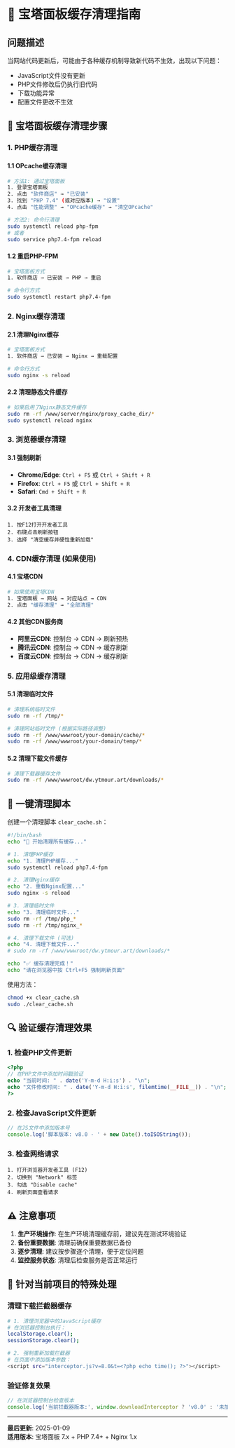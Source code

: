 # 🧹 宝塔面板缓存清理指南

## 问题描述
当网站代码更新后，可能由于各种缓存机制导致新代码不生效，出现以下问题：
- JavaScript文件没有更新
- PHP文件修改后仍执行旧代码
- 下载功能异常
- 配置文件更改不生效

## 🔧 宝塔面板缓存清理步骤

### 1. PHP缓存清理

#### 1.1 OPcache缓存清理
```bash
# 方法1: 通过宝塔面板
1. 登录宝塔面板
2. 点击 "软件商店" → "已安装"
3. 找到 "PHP 7.4" (或对应版本) → "设置"
4. 点击 "性能调整" → "OPcache缓存" → "清空OPcache"

# 方法2: 命令行清理
sudo systemctl reload php-fpm
# 或者
sudo service php7.4-fpm reload
```

#### 1.2 重启PHP-FPM
```bash
# 宝塔面板方式
1. 软件商店 → 已安装 → PHP → 重启

# 命令行方式
sudo systemctl restart php7.4-fpm
```

### 2. Nginx缓存清理

#### 2.1 清理Nginx缓存
```bash
# 宝塔面板方式
1. 软件商店 → 已安装 → Nginx → 重载配置

# 命令行方式
sudo nginx -s reload
```

#### 2.2 清理静态文件缓存
```bash
# 如果启用了Nginx静态文件缓存
sudo rm -rf /www/server/nginx/proxy_cache_dir/*
sudo systemctl reload nginx
```

### 3. 浏览器缓存清理

#### 3.1 强制刷新
- **Chrome/Edge**: `Ctrl + F5` 或 `Ctrl + Shift + R`
- **Firefox**: `Ctrl + F5` 或 `Ctrl + Shift + R`
- **Safari**: `Cmd + Shift + R`

#### 3.2 开发者工具清理
```
1. 按F12打开开发者工具
2. 右键点击刷新按钮
3. 选择 "清空缓存并硬性重新加载"
```

### 4. CDN缓存清理 (如果使用)

#### 4.1 宝塔CDN
```bash
# 如果使用宝塔CDN
1. 宝塔面板 → 网站 → 对应站点 → CDN
2. 点击 "缓存清理" → "全部清理"
```

#### 4.2 其他CDN服务商
- **阿里云CDN**: 控制台 → CDN → 刷新预热
- **腾讯云CDN**: 控制台 → CDN → 缓存刷新
- **百度云CDN**: 控制台 → CDN → 缓存刷新

### 5. 应用级缓存清理

#### 5.1 清理临时文件
```bash
# 清理系统临时文件
sudo rm -rf /tmp/*

# 清理网站临时文件 (根据实际路径调整)
sudo rm -rf /www/wwwroot/your-domain/cache/*
sudo rm -rf /www/wwwroot/your-domain/temp/*
```

#### 5.2 清理下载文件缓存
```bash
# 清理下载器缓存文件
sudo rm -rf /www/wwwroot/dw.ytmour.art/downloads/*
```

## 🚀 一键清理脚本

创建一个清理脚本 `clear_cache.sh`：

```bash
#!/bin/bash
echo "🧹 开始清理所有缓存..."

# 1. 清理PHP缓存
echo "1. 清理PHP缓存..."
sudo systemctl reload php7.4-fpm

# 2. 清理Nginx缓存
echo "2. 重载Nginx配置..."
sudo nginx -s reload

# 3. 清理临时文件
echo "3. 清理临时文件..."
sudo rm -rf /tmp/php_*
sudo rm -rf /tmp/nginx_*

# 4. 清理下载文件 (可选)
echo "4. 清理下载文件..."
# sudo rm -rf /www/wwwroot/dw.ytmour.art/downloads/*

echo "✅ 缓存清理完成！"
echo "请在浏览器中按 Ctrl+F5 强制刷新页面"
```

使用方法：
```bash
chmod +x clear_cache.sh
sudo ./clear_cache.sh
```

## 🔍 验证缓存清理效果

### 1. 检查PHP文件更新
```php
<?php
// 在PHP文件中添加时间戳验证
echo "当前时间: " . date('Y-m-d H:i:s') . "\n";
echo "文件修改时间: " . date('Y-m-d H:i:s', filemtime(__FILE__)) . "\n";
?>
```

### 2. 检查JavaScript文件更新
```javascript
// 在JS文件中添加版本号
console.log('脚本版本: v8.0 - ' + new Date().toISOString());
```

### 3. 检查网络请求
```
1. 打开浏览器开发者工具 (F12)
2. 切换到 "Network" 标签
3. 勾选 "Disable cache"
4. 刷新页面查看请求
```

## ⚠️ 注意事项

1. **生产环境操作**: 在生产环境清理缓存前，建议先在测试环境验证
2. **备份重要数据**: 清理前确保重要数据已备份
3. **逐步清理**: 建议按步骤逐个清理，便于定位问题
4. **监控服务状态**: 清理后检查服务是否正常运行

## 🎯 针对当前项目的特殊处理

### 清理下载拦截器缓存
```bash
# 1. 清理浏览器中的JavaScript缓存
# 在浏览器控制台执行：
localStorage.clear();
sessionStorage.clear();

# 2. 强制重新加载拦截器
# 在页面中添加版本参数：
<script src="interceptor.js?v=8.0&t=<?php echo time(); ?>"></script>
```

### 验证修复效果
```javascript
// 在浏览器控制台检查版本
console.log('当前拦截器版本:', window.downloadInterceptor ? 'v8.0' : '未加载');
```

---

**最后更新**: 2025-01-09  
**适用版本**: 宝塔面板 7.x + PHP 7.4+ + Nginx 1.x
